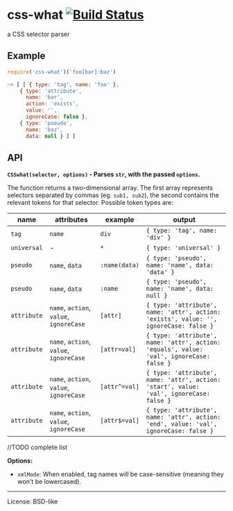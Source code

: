 # css-what [![Build Status](https://secure.travis-ci.org/fb55/css-what.svg?branch=master)](http://travis-ci.org/fb55/css-what)

a CSS selector parser






















































































<extoc></extoc>

## Example

```js
require('css-what')('foo[bar]:baz')

~> [ [ { type: 'tag', name: 'foo' },
    { type: 'attribute',
      name: 'bar',
      action: 'exists',
      value: '',
      ignoreCase: false },
    { type: 'pseudo',
      name: 'baz',
      data: null } ] ]
```

## API

__`CSSwhat(selector, options)` - Parses `str`, with the passed `options`.__

The function returns a two-dimensional array. The first array represents selectors separated by commas (eg. `sub1, sub2`), the second contains the relevant tokens for that selector. Possible token types are:

name | attributes | example | output
---- | ---------- | ------- | ------
`tag`| `name`    | `div`   | `{ type: 'tag', name: 'div' }`
`universal`| -   | `*`     | `{ type: 'universal' }`
`pseudo`| `name`, `data`|`:name(data)`| `{ type: 'pseudo', name: 'name', data: 'data' }`
`pseudo`| `name`, `data`|`:name`| `{ type: 'pseudo', name: 'name', data: null }`
`attribute`|`name`, `action`, `value`, `ignoreCase`|`[attr]`|`{ type: 'attribute', name: 'attr', action: 'exists', value: '', ignoreCase: false }`
`attribute`|`name`, `action`, `value`, `ignoreCase`|`[attr=val]`|`{ type: 'attribute', name: 'attr', action: 'equals', value: 'val', ignoreCase: false }`
`attribute`|`name`, `action`, `value`, `ignoreCase`|`[attr^=val]`|`{ type: 'attribute', name: 'attr', action: 'start', value: 'val', ignoreCase: false }`
`attribute`|`name`, `action`, `value`, `ignoreCase`|`[attr$=val]`|`{ type: 'attribute', name: 'attr', action: 'end', value: 'val', ignoreCase: false }`

//TODO complete list

__Options:__

- `xmlMode`: When enabled, tag names will be case-sensitive (meaning they won't be lowercased).

---

License: BSD-like
